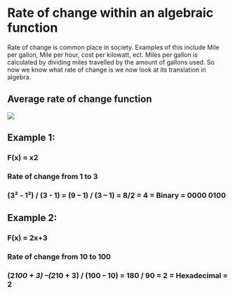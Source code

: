 # Rate of change within an algebraic function

Rate of change is common place in society. Examples of this include Mile per gallon, Mile per hour, cost per kilowatt, ect. Miles per gallon is calculated by dividing miles travelled by the amount of gallons used. So now we know what rate of change is we now look at its translation in algebra. 

## Average rate of change function
![](https://i.imgur.com/3iYZiVO.png)


## Example 1:


### F(x) = x2 


### Rate of change from 1 to 3 


### (3² - 1²) / (3 - 1) = (9 – 1) / (3 – 1) = 8/2 = 4     =     Binary = 0000 0100 

## Example 2:


### F(x) = 2x+3 


### Rate of change from 10 to 100 


### (2*100 + 3) –(2*10 + 3) / (100 – 10) = 180 / 90 = 2    =     Hexadecimal = 2 


